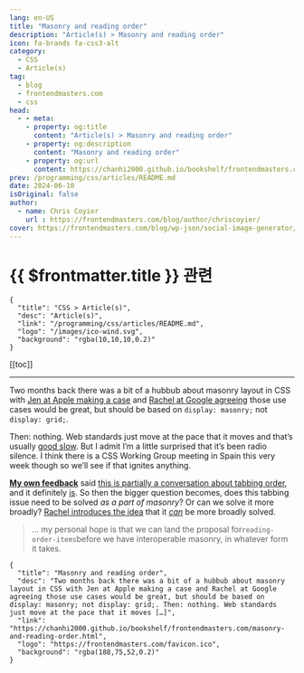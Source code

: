 ```yaml
---
lang: en-US
title: "Masonry and reading order"
description: "Article(s) > Masonry and reading order"
icon: fa-brands fa-css3-alt
category:
  - CSS
  - Article(s)
tag:
  - blog
  - frontendmasters.com
  - css
head:
  - - meta:
    - property: og:title
      content: "Article(s) > Masonry and reading order"
    - property: og:description
      content: "Masonry and reading order"
    - property: og:url
      content: https://chanhi2000.github.io/bookshelf/frontendmasters.com/masonry-and-reading-order.html
prev: /programming/css/articles/README.md
date: 2024-06-10
isOriginal: false
author:
  - name: Chris Coyier
    url : https://frontendmasters.com/blog/author/chriscoyier/
cover: https://frontendmasters.com/blog/wp-json/social-image-generator/v1/image/2579
---
```


# {{ $frontmatter.title }} 관련

```component VPCard
{
  "title": "CSS > Article(s)",
  "desc": "Article(s)",
  "link": "/programming/css/articles/README.md",
  "logo": "/images/ico-wind.svg",
  "background": "rgba(10,10,10,0.2)"
}
```

[[toc]]

---

<SiteInfo
  name="Masonry and reading order"
  desc="Two months back there was a bit of a hubbub about masonry layout in CSS with Jen at Apple making a case and Rachel at Google agreeing those use cases would be great, but should be based on display: masonry; not display: grid;. Then: nothing. Web standards just move at the pace that it moves […]"
  url="https://frontendmasters.com/blog/masonry-and-reading-order/"
  logo="https://frontendmasters.com/favicon.ico"
  preview="https://frontendmasters.com/blog/wp-json/social-image-generator/v1/image/2579"/>

Two months back there was a bit of a hubbub about masonry layout in CSS with [<FontIcon icon="iconfont icon-webkit"/>Jen at Apple making a case](https://webkit.org/blog/15269/help-us-invent-masonry-layouts-for-css-grid-level-3/) and [<FontIcon icon="fa-brands fa-chrome"/>Rachel at Google agreeing](https://developer.chrome.com/blog/masonry) those use cases would be great, but should be based on `display: masonry;` not `display: grid;`.

Then: nothing. Web standards just move at the pace that it moves and that’s usually [<FontIcon icon="fas fa-globe"/>good slow](https://arc.net/l/quote/ubuyloem). But I admit I’m a little surprised that it’s been radio silence. I think there is a CSS Working Group meeting in Spain this very week though so we’ll see if that ignites anything.

[**My own feedback**](/frontendmasters.com/feedback-on-masonry-layout.md) said [this is partially a conversation about tabbing order](/frontendmasters.com/feedback-on-masonry-layout.md), and it definitely [<FontIcon icon="fas fa-globe"/>is](https://piccalil.li/blog/masonry-and-tabbing/). So then the bigger question becomes, does this tabbing issue need to be solved *as a part of masonry*? Or can we solve it more broadly? [<FontIcon icon="fas fa-globe"/>Rachel introduces the idea](https://rachelandrew.co.uk/archives/2024/05/26/masonry-and-reading-order/) that it *[<FontIcon icon="fas fa-globe"/>can](https://drafts.csswg.org/css-display-4/#reading-order-items)* be more broadly solved.

> … my personal hope is that we can land the proposal for`reading-order-items`before we have interoperable masonry, in whatever form it takes.

<!-- TODO: add ARTICLE CARD -->
```component VPCard
{
  "title": "Masonry and reading order",
  "desc": "Two months back there was a bit of a hubbub about masonry layout in CSS with Jen at Apple making a case and Rachel at Google agreeing those use cases would be great, but should be based on display: masonry; not display: grid;. Then: nothing. Web standards just move at the pace that it moves […]",
  "link": "https://chanhi2000.github.io/bookshelf/frontendmasters.com/masonry-and-reading-order.html",
  "logo": "https://frontendmasters.com/favicon.ico",
  "background": "rgba(188,75,52,0.2)"
}
```
